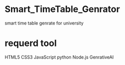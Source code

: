 # Smart_TimeTable_Genrator
smart time table genrate for university
# requerd tool

HTML5
CSS3
JavaScript
python
Node.js
GenrativeAI
